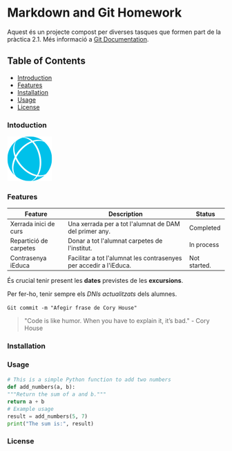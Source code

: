 # Markdown and Git Homework

Aquest és un projecte compost per diverses tasques que formen part de la pràctica 2.1. Més informació a [Git Documentation](https://git-scm.com/doc).

## Table of Contents

- [Introduction](#introduction)
- [Features](#features)
- [Installation](installation)
- [Usage](usage)
- [License](license)

### Intoduction

![Project Logo](images/logo.png)

### Features

| Feature                | Description                                                        | Status       |
| ---------------------- | ------------------------------------------------------------------ | ------------ |
| Xerrada inici de curs  | Una xerrada per a tot l'alumnat de DAM del primer any.             | Completed    |
| Repartició de carpetes | Donar a tot l'alumnat carpetes de l'institut.                      | In process   |
| Contrasenya iEduca     | Facilitar a tot l'alumnat les contrasenyes per accedir a l'iEduca. | Not started. |

És crucial tenir present les **dates** previstes de les **excursions**.

Per fer-ho, tenir sempre els _DNIs actualitzats_ dels alumnes.

`Git commit -m "Afegir frase de Cory House"`

> "Code is like humor. When you have to explain it, it’s bad." - Cory
> House

### Installation

### Usage

```python
# This is a simple Python function to add two numbers
def add_numbers(a, b):
"""Return the sum of a and b."""
return a + b
# Example usage
result = add_numbers(5, 7)
print("The sum is:", result)
```

### License
